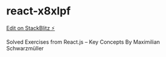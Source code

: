 # react-x8xlpf

[Edit on StackBlitz ⚡️](https://stackblitz.com/edit/react-x8xlpf)

Solved Exercises from React.js – Key Concepts By Maximilian Schwarzmüller
